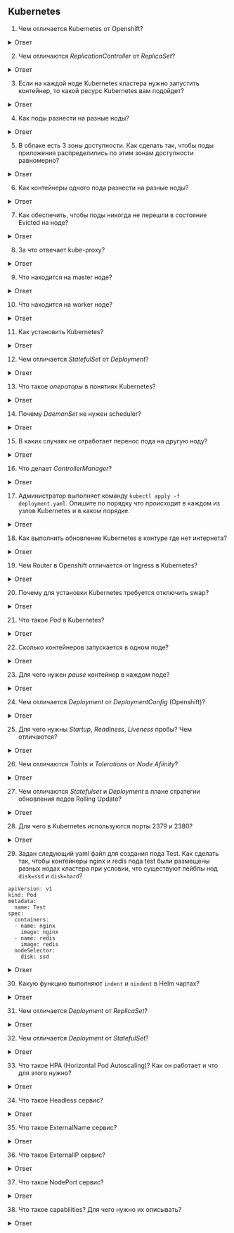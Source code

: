 ## Kubernetes

1. Чем отличается Kubernetes от Openshift?

<details>
  <summary>Ответ</summary>

https://www.redhat.com/cms/managed-files/cl-openshift-and-kubernetes-ebook-f25170wg-202010-en.pdf

1. Openshift имеет более строгие политики безопасности и модели аутентификации.
2. Openshift поддерживает полную интеграцию CI/CD Jenkins.
3. Openshift имеет веб-консоль по-умолчанию. В Kubernetes консоль необходимо дополнительно устанавливать консоль.
4. В Kubernetes возможно устанавливать сторонние сетевые плагины. В Openshift используется собственное сетевое решение Open vSwitch, которое предоставляет 3 различный плагина.
5. Kubernetes может быть установлен практически на любой дистрибутив Linux. Openshift имеет ограничения на устанавливаемые дистрибутивы, преимущественно используются RH-дистрибутивы.
6. Kubernets доступен в большинстве облачных платформ - GCP, AWS, Azure, Yandex.Cloud. Openshift доступен на облачной платформе Azure и облаке от IBM.
7. По-умолчанию, в Openshift поды в кластере могут быть запущены только под обычным пользователем, чтобы запустить под под пользователем root необходимо выдать права для сервисного аккаунта. В Kubernetes по-умолчанию поды могут быть запущены по пользователем root.

</details>

2. Чем отличаются *ReplicationController* от *ReplicaSet*?

<details>
  <summary>Ответ</summary>

ReplicationController гарантирует, что указанное количество реплик подов будут работать одновременно. Другими словами, ReplicationController гарантирует, что под или набор подов всегда активен и доступен.

ReplicaSet - это следующее поколение Replication Controller. Единственная разница между ReplicaSet и Replication Controller - это поддержка селектора. ReplicaSet поддерживает множественный выбор в селекторе, тогда как ReplicationController поддерживает в селекторе только выбор на основе равенства.

</details>

3. Если на каждой ноде Kubernetes кластера нужно запустить контейнер, то какой ресурс Kubernetes вам подойдет?

<details>
  <summary>Ответ</summary>

DaemonSet является контроллером, основным назначением которого является запуск подов на всех нодах кластера. Если нода добавляется/удаляется — DaemonSet автоматически добавит/удалит под на этой ноде.

DaemonSet подходят для запуска приложений, которые должны работать на всех нодах, например — екпортёры мониторинга, сбор логов и так далее.

</details>

4. Как поды разнести на разные ноды?

<details>
  <summary>Ответ</summary>

Необходимо настроить podAntiAffinity. Данное указание определяет, что для определенных подов следует использовать их размещание на разных нодах.

</details>

5. В облаке есть 3 зоны доступности. Как сделать так, чтобы поды приложения распределились по этим зонам доступности равномерно?

<details>
  <summary>Ответ</summary>

Необходимо настроить [podAntiAffinity](https://kubernetes.io/docs/concepts/scheduling-eviction/assign-pod-node/#an-example-of-a-pod-that-uses-pod-affinity). Либо, более новый вариант для данной задачи, настроить [topologySpreadConstraints](https://kubernetes.io/docs/concepts/scheduling-eviction/topology-spread-constraints/) с указание ключа лейбла зон.

</details>

6. Как контейнеры одного пода разнести на разные ноды?

<details>
  <summary>Ответ</summary>

Никак. Под - минимальная и неделимая сущность, Kubernetes оперирует подами, а не отдельными контейнерами. 

</details>

7. Как обеспечить, чтобы поды никогда не перешли в состояние Evicted на ноде? 

<details>
  <summary>Ответ</summary>

Когда узлу (node) кластера не хватает памяти или дискового пространства, он активирует флаг, сигнализирующий о данной проблеме. Данное действие блокирует любое новое выделение ресурсов на ноде и запускает процесс "выселения" (evicted) пода с ноды.

В этот момент kubelet начинает восстанавливать ресурсы, удаляя контейнеры и объявляя поды, как Failed, пока использование ресурсов снова не станет ниже порога "выселения".

Сначала kubelet пытается освободить ресурсы узла, особенно диск, путем удаления мертвых модулей и их контейнеров, а затем неиспользуемых образов. Если этого недостаточно, kubelet начинает выселять поды конечных пользователей в следующем порядке:

1. Best Effort.
2. Burstable поды, использующие больше ресурсов, чем запрос истощенного ресурса.
3. Burstable поды, использующие меньше ресурсов, чем запрос истощенного ресурса.

Чтобы под не был удален при "выселении", необходимо настроить политики QoS для пода как Guaranteed.

Подробнее в документации Kubernetes: [Create a Pod that gets assigned a QoS class of Guaranteed](https://kubernetes.io/docs/tasks/configure-pod-container/quality-service-pod/#create-a-pod-that-gets-assigned-a-qos-class-of-guaranteed)

Кроме того, можно использовать сущность кубернетиса PodDisruptionBudget, которая позволит регулировать количество вытесняемых подов и обеспчивать гарантированную доступность для конкретного микросервиса https://kubernetes.io/docs/tasks/run-application/configure-pdb/

</details>

8. За что отвечает kube-proxy?

<details>
  <summary>Ответ</summary>

Kube-proxy отвечает за взаимодействие между сервисами на разных нодах кластера.

</details>

9. Что находится на master ноде?

<details>
  <summary>Ответ</summary>

- Kube-apiserver отвечает за оркестрацию всех операций кластера.
- Controller-manager (Node controller + Replication Controller) Controller отвечает за функции контроля за нодами, репликами.
- ETCD cluster (распределенное хранилище ключ-значение) ETCD хранит информацию о кластере и его конфигурацию.
- Kube-sheduler отвечает за планирование приложений и контейнеров на нодах.

По-умолчанию на master ноде не размещаются контейнеры приложений, но данный фунционал возможно настроить.

</details>

10. Что находится на worker ноде?

<details>
  <summary>Ответ</summary>

- Kubelet слушает инструкции от kube-apiserver и разворачивает или удаляет контейнеры на нодах.
- Kube-proxy отвечает за взаимодействие между сервисами на разных нодах кластера.

На worker нодах по-умолчанию размещаются контейнеры приложений. На каждой ноде кластера устанавливается Docker или другая платформа контейнеризации (например RKT или containterd). На Master ноде также устанавливается Docker, если необходимо использовать компоненты Kubernetes в контейнерах.

</details>

11. Как установить Kubernetes?

<details>
  <summary>Ответ</summary>

1. Следовать инструкции [установки kubeadm](https://kubernetes.io/docs/setup/production-environment/tools/kubeadm/install-kubeadm/).

2. Установка с [использованием kubespray](https://github.com/kubernetes-sigs/kubespray).

</details>

12. Чем отличается *StatefulSet* от *Deployment*?

<details>
  <summary>Ответ</summary>

*Deployment* - ресурс Kubernetes предназнваенный для развертывания приложения без сохранения состояния. При использовании PVC все реплики будут использовать один и тот же том, и ни один из них не будет иметь собственного состояния.

*StatefulSet* - поддерживают состояние приложений за пределами жизненного цикла отдельных модулей pod, например для хранилища. Используется для приложений с отслеживанием состояния, каждая реплика модуля будет иметь собственное состояние и будет использовать свой собственный том.

</details>

13. Что такое *операторы* в понятиях Kubernetes?

<details>
  <summary>Ответ</summary>

Операторы -- это программные расширения Kubernetes,призванное автоматизировать выполнение рутинных действий над объектами кластера при определённых событиях.

Оператор работает по подписке на события к API Kubernetes.

</details>

14. Почему *DaemonSet* не нужен scheduler?

<details>
  <summary>Ответ</summary>

DaemonSet гарантирует, что определенный под будет запущен на всех нодах кластера. При наличии DaemonSet в кластере на любой из существующих и будущих нод в кластере зарезервированы ресурсы для пода на ноде.

Здесь стоит сделать оговорку насчет того, что DaemonSet может работать не на всех нодах кластера, а на некоторых, выбранных, например, по nodeSelector. К примеру, у нас есть GPU ноды и нам нужно на все эти ноды задеплоить микросервис выполняющий вычисления на GPU.

</details>

15. В каких случаях не отработает перенос пода на другую ноду?

<details>
  <summary>Ответ</summary>

Если на другой ноде нет ресурсов для размещения пода или нет сетевой доступности до ноды.

</details>

16. Что делает *ControllerManager*?

<details>
  <summary>Ответ</summary>

Controller выполняет постоянный процесс мониторинга состояния кластера и различных компонент.

Controller-manager (Node controller + Replication Controller) - Controller отвечает за функции контроля за нодами, репликами.

</details>

17. Администратор выполняет команду `kubectl apply -f deployment.yaml`. Опишите по порядку что происходит в каждом из узлов Kubernetes и в каком порядке.

<details>
  <summary>Ответ</summary>

Клиент kubectl обращается к мастер-серверу kube-apiserver (стандартно на порт 6443), адрес мастер сервер задан в *.config* файле. В запросе передаётся информация, которую нужно применить в кластере обращения. API-сервер обращается к etcd хранилищу, проверяет наличие конфигурации запрашиваемого ресурса. Если конфигурация в хранилище etcd есть, то API-сервер сравнивает новую конфигурацию с конфигурацией в базе данных: если конфигурация одинаковая, то изменений в кластере не происходит, клиенту отдается ответ об успешности запрашиваемого действия, если конфигурации нет в etcd, то если требуемое действие касается создания сущностей, которые требуют ресурсов кластера (создания подов, хранилища pv/pvc и т.д.), scheduler проверяет возможность размещения подов на нодах и после чего происходит создание подов, при этом controll-manager контроллирует создание нужного поличества реклик сущности. После создания трубуемой сущности, происходит запись в etcd, controll-manager продолжает отслеживать состояние сущностей на протяжении всего цикла его жизни.

</details>

18. Как выполнить обновление Kubernetes в контуре где нет интернета?

<details>
  <summary>Ответ</summary>

Предварительно с рабочего кластера с новой версией Kubernetes и доступом в Интернет необходимо скачать требуемые пакеты kubeadm и образы api, controllmanager, etcd, scheduler, kubelet, docker-ce. Скачать пакеты с разрешением зависимостей возможно командой `yumdownloader --resolve kubeadm`. Образы скачиваются локально в архив `docker save <имя_образа> > <имя_образа>`.tar.

1. Удалить приложения из кластера.
```sh
helm delete --purge all
```

2. После того, как все необходимые компоненты скачены и загружены в контур без Интернета, выполняет команду сброса kubeadm.
```
kubeadm reset
```

3. Удаляем CNI-плагин Kubernetes.
```
yum remove kubernetes-cni-plugins
```

4. Локально устанавливаем необходимые пакеты.
```
yum install ./kubernetes_packages/*.rpm
```

5. Загружаем образы сервисов Kubernetes.
```
docker load < <имя_образа>.tar
```

6. Отключаем SELinux.
```sh
setenforce 0
sed -i 's/^SELINUX=enforcing$/SELINUX=permissive/' /etc/selinux/config
```

7. Определяем IP адрес master сервера.
```
IP=$(ip route get 1 | awk '{print $NF;exit}')
```

8. Инициализируем кластер Kubernetes.
```
kubeadm init --apiserver-advertise-address=$IP
```

9. Далее необходимо установить CNI-плагин, например Weave.

10. Разрешить на master ноде запускать контейнеры приложения.
```
kubectl taint nodes --all node-role.kubernetes.io/master-
```

На worker ноде выполняются аналогичные действия, кроме того, что устанавливается только kubelet. При инициализации master ноды выдаётся token для подключения worker нод, его необходимо сохранить, чтобы позже включить woker ноду в кластер.

</details>

19. Чем Router в Openshift отличается от Ingress в Kubernetes?

<details>
  <summary>Ответ</summary>

Router Openshift использует haproxy, как прокси-вебсервер. Ingress как в Kubernetes, так и OpenShift может быть разным (nginx, haproxy, caddy, etc).

</details>

20. Почему для установки Kubernetes требуется отключить swap?

<details>
  <summary>Ответ</summary>

Планировщик Kubernetes определяет наилучший доступный узел для развертывания вновь созданных модулей. Если в хост-системе разрешена подкачка памяти, это может привести к проблемам с производительностью и стабильностью в Kubernetes. По этой причине Kubernetes требует, чтобы вы отключили swap в хост-системе.

</details>

21. Что такое *Pod* в Kubernetes?

<details>
  <summary>Ответ</summary>

Минимальная сущность в Kubernetes и является абстракцией над контейнерами. Pod представляет собой запрос на запуск одного или более контейнеров на одном узле.

</details>

22. Сколько контейнеров запускается в одном поде?

<details>
  <summary>Ответ</summary>

По умолчанию при запуске одного контейнера в одном поде запускается еще *pause* контейнер. Итого, в одном поде может быть запущено *n+1* контейнеров.

</details>

23. Для чего нужен *pause* контейнер в каждом поде?

<details>
  <summary>Ответ</summary>

Контейнер *pause* запускается первым в поде и создаёт сетевое пространство имен для пода. Затем Kubernetes выполняет CNI плагин для присоединения контейнера *pause* к сети. Все контейнеры пода используют сетевое пространство имён (netns) этого *pause* контейнера.

</details>

24. Чем отличается *Deployment* от *DeploymentConfig* (Openshift)?

<details>
  <summary>Ответ</summary>

https://docs.openshift.com/container-platform/4.1/applications/deployments/what-deployments-are.html

</details>

25. Для чего нужны *Startup*, *Readiness*, *Liveness* пробы? Чем отличаются?

<details>
  <summary>Ответ</summary>

Kubelet использует **Liveness** пробу для проверки, когда перезапустить контейнер. Например, Liveness проба должна поймать блокировку, когда приложение запущено, но не может ничего сделать. В этом случае перезапуск приложения может помочь сделать приложение доступным, несмотря на баги.

Kubelet использует **Readiness** пробы, чтобы узнать, готов ли контейнер принимать траффик. Pod считается готовым, когда все его контейнеры готовы.

Одно из применений такого сигнала - контроль, какие Pod будут использованы в качестве бекенда для сервиса. Пока Pod не в статусе ready, он будет исключен из балансировщиков нагрузки сервиса.

Kubelet использует **Startup** пробы, чтобы понять, когда приложение в контейнере было запущено. Если проба настроена, он блокирует Liveness и Readiness проверки, до того как проба становится успешной, и проверяет, что эта проба не мешает запуску приложения. Это может быть использовано для проверки работоспособности медленно стартующих контейнеров, чтобы избежать убийства kubelet'ом прежде, чем они будут запущены.

</details>

26. Чем отличаются *Taints* и *Tolerations* от *Node Afiinity*?

<details>
  <summary>Ответ</summary>

*Node Affinity* - это свойство подов, которое позволяет нодам выбирать необходимый под. Node Affinity позволяет ограничивать для каких узлов под может быть запланирован, на основе меток на ноде. Node Affinity требует указания nodeSelector для пода с необходимым label ноды кластера.

Типы Node Affinity:
`<Требование 1><Момент 1><Требование 2><Момент 2>
requiredDuringSchedulingRequiredDuringExecution`

| Тип \ Момент | DuringScheduling | DuringExecution |
|-|-|-|
| Тип 1 | Required | Ignored |
| Тип 2 | Preferred | Ignored |
| Тип 3 | Required | Required |

Существуют определенные операторы nodeAffinity: In, NotIn, Exists, DoesNotExist, Gt или Lt.

---

*Taints* - это свойство нод, которое позволяет поду выбирать необходимую ноду. Tolerations применяеются к подам и позволяют (но не требуют) планировать модули на нодах с соответствующим Taints.

Установить для ноды Taints:
```
kubectl taint nodes <node-name> key=value:taint-effect
```
Taint-effect принимает значения - NoSchedule, PreferNoSchedule, NoExecute.

Пример:
```
kubectl taint nodes node1 app=blue:NoSchedule
```

- NoSchedule означает, что пока в спецификации пода не будет соответствующей записи tolerations, он не сможет быть развернут на ноде (в данном примере node10).

- PreferNoSchedule— упрощённая версия NoSchedule. В этом случае планировщик попытается не распределять поды, у которых нет соответствующей записи tolerations на ноду, но это не жёсткое ограничение. Если в кластере не окажется ресурсов, то поды начнут разворачиваться на этой ноде.

- NoExecute — этот эффект запускает немедленную эвакуацию подов, у которых нет соответствующей записи tolerations.

Taints и Tolerations работают вместе, чтобы гарантировать, что поды не запланированы на несоответствующие ноды. На ноду добавляется один или несколько Taints и это означает, что нода не должна принимать никакие поды, не относящиеся к Taints.

---

Taints и Tolerations не гарантирует, что определенный под будет размещен на нужной ноде. NodeAffinity - не гарантирует, что на определенной ноде, кроме выбранных подов, не будет размещены другие поды. 

</details>

27. Чем отличаются *Statefulset* и *Deployment* в плане стратегии обновления подов Rolling Update?

<details>
  <summary>Ответ</summary>

Стратегия обновления Rolling Update в **Deployment** предполагает последовательное обновление подов: сначала будет создан новый под, затем будет переключен трафик на новый под и затем удален старый под.

Стратегия обновления Rolling Update в **StatefulSet** предполагает обновление подов в обратном порядке, то есть под сначала будет удален, а потом установлен новый.

</details>

28. Для чего в Kubernetes используются порты 2379 и 2380?

<details>
  <summary>Ответ</summary>

2379 и 2380 - порты, которые используются etcd. 
2379 используется для взаимодействия etcd с компонентами control plane. 2380 используется только для взаимодействия компонентов etcd в кластере, при наличии множества master нод в кластере.

</details>

29. Задан следующий yaml файл для создания пода Test. Как сделать так, чтобы контейнеры nginx и redis пода test были размещены разных нодах кластера при условии, что существуют лейблы нод `disk=ssd` и `disk=hard`?
```
apiVersion: v1
kind: Pod
metadata:
  name: Test
spec:
  containers:
  - name: nginx
    image: nginx
  - name: redis
    image: redis
  nodeSelector:
    disk: ssd
```

<details>
  <summary>Ответ</summary>

Никак. Контейнеры одного пода могут размещаться только на одной ноде. Под является неделимой сущностью Kubernetes.

</details>

30. Какую функцию выполняют `indent` и `nindent` в Helm чартах?

<details>
  <summary>Ответ</summary>

`indent` делает отступ каждой строки в заданном списке до указанной ширины отступа.
`nindent` аналогична функции `indent`, но добавляет символ новой строки в начало каждой строки в списке.

</details>

31. Чем отличается *Deployment* от *ReplicaSet*?

<details>
  <summary>Ответ</summary>

ReplicaSet гарантирует, что определенное количество экземпляров подов (Pods) будет запущено в кластере Kubernetes.

Deployment предоставляет возможность декларативного обновления для объектов типа поды (Pods) и наборы реплик (ReplicaSets).

Deployment - уровень абстрации над ReplicaSet. Deployment будет создавать объект ReplicaSet, но с возможностью rolling-update и rollback.

Чтобы сохранить состояние при разворачивании Deployment необходимо установить ключ `--record` при применении манифеста.

</details>

32. Чем отличается *Deployment* от *StatefulSet*?

<details>
  <summary>Ответ</summary>

Deployment выполняет обновление подов и RelicaSets, и является наиболее используемым ресурсом Kubernetes для деплоя приложений, как правило – stateless приложений, но если подключить Persistent Volume – приложение можно использовать как stateful, но все поды деплоймента будут совместно использовать это хранилище и данные из него. Для PVC можно указать режим доступа как `ReadWriteMany`, так и `ReadOnlyMany`.

StatefulSet используются для управления stateful-приложениями. Создаёт не ReplicaSet, а Pod напрямую с уникальным именем. В связи с этим – при использовании StatefulSet нет возможности выполнить откат версии, но можно его удалить или выполнить скейлинг. При обновлении StatefulSet – будет выполнено RollingUpdate всех подов. StatefulSet использует `volumeClaimTemplates` для описания хранилища и при использовании PVC для каждого пода будет создан уникальный PVC и режимом доступа `ReadWriteOnce`.

</details>

33. Что такое HPA (Horizontal Pod Autoscaling)? Как он работает и что для этого нужно?

<details>
  <summary>Ответ</summary>

[HPA](https://kubernetes.io/docs/tasks/run-application/horizontal-pod-autoscale/) - механизм, который позволяет указать нужную метрику(и) настроить автоматический порог масштабирования Pod’ов в зависимости от изменения её значений.

Чтобы HPA работал необходимо, чтобы в кластере был установлен metrics-server, чтобы считывать меетрики потребления ресурсов. По умолчанию HPA можно настроить для метрики потребления CPU и/или памяти. Возможно расширение функционала HPA с помощью [keda](https://keda.sh/).

</details>

34. Что такое Headless сервис?

<details>
  <summary>Ответ</summary>

При указании `ClusterIP: None` для сервиса мы создаём "безголовый сервис", у данного сервиса не будет виртуального IP адреса. Headless сервис это просто А-запись в системе DNS, таким образом имя сервиса преобразуется не в виртуальный IP сервиса, а сразу в IP пода. Headless сервисы полезны, когда приложение само должно управлять тем, к какому Pod подключаться. Например, gRPC-клиенты держат по одному соединению с сервисами и сами управляют запросами, мультиплексируя запросы к одному серверу. В случае использования ClusterIP клиент может создать одно подключение и нагружать ровно один Pod сервера.

</details>

35. Что такое ExternalName сервис?

<details>
  <summary>Ответ</summary>

Сервис типа ExternalName добавляет запись типа CNAME во внутренний DNS сервер Kubernetes. Например:
```
apiVersion: v1
kind: Service
metadata:
  name: ya-ru
spec:
  type: ExternalName
  externalName: ya.ru
```
Для сервиса `ya-ru` не создаётся endpoint. Поэтому сразу переходим к запросам к DNS.
```
ya-ru.default.svc.cluster.local. 5 IN CNAME   ya.ru.
```

</details>

36. Что такое ExternalIP сервис?

<details>
  <summary>Ответ</summary>

При определении сервиса можно добавить поле externalIPs, в котором можно указать IP адрес машины кластера. При обращении на этот IP и указанный в сервисе порт, запрос будет переброшен на соответствующий сервис.
Например:
```
apiVersion: v1
kind: Service
metadata:
  name: external-svc-nginx
  labels:
    app: nginx
spec:
  ports:
    - name: http-main
      port: 8080
      protocol: TCP
      targetPort: 8090
  selector:
    app: nginx
  externalIPs:
    - 192.168.218.178
```
При обращении к 192.168.218.178:8080 запрос будет переброшен к сервису external-svc-nginx:8080

</details>

37. Что такое NodePort сервис?

<details>
  <summary>Ответ</summary>

Сервисы типа NodePort открывают порт на каждой ноде кластера на сетевых интерфейсах хоста. Все запросы, приходящие на этот порт, будут пересылаться на endpoints, связанные с данным сервисом.
Диапазон портов, который можно использовать в NodePort — 30000-32767. Но его можно изменить при конфигурации кластера.

</details>

38. Что такое capabilities? Для чего нужно их описывать?

<details>
  <summary>Ответ</summary>

[Capabilities](https://kubernetes.io/docs/tasks/configure-pod-container/security-context/#set-capabilities-for-a-container) - это разрешения на уровне ядра, которые позволяют гранулярно управлять разрешениями на вызовы ядра, вместо того, чтобы запускать все от имени пользователя root. Capabilities позволяют изменять права доступа к файлам, управлять сетевой подсистемой и выполняет общесистемные функции администрирования.

</details>